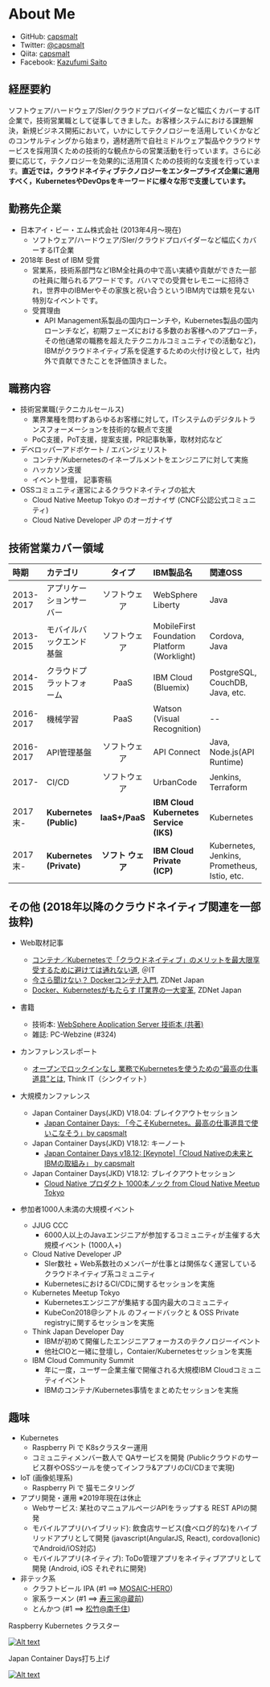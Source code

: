 # About Me
- GitHub: [capsmalt](https://github.com/capsmalt)
- Twitter: [@capsmalt](https://twitter.com/capsmalt)
- Qiita: [capsmalt](https://qiita.com/capsmalt)
- Facebook: [Kazufumi Saito](https://www.facebook.com/kazufumi.saito.9)

## 経歴要約
ソフトウェア/ハードウェア/SIer/クラウドプロバイダーなど幅広くカバーするIT企業で，技術営業職として従事してきました。お客様システムにおける課題解決，新規ビジネス開拓において，いかにしてテクノロジーを活用していくかなどのコンサルティングから始まり，適材適所で自社ミドルウェア製品やクラウドサービスを採用頂くための技術的な観点からの営業活動を行っています。さらに必要に応じて，テクノロジーを効果的に活用頂くための技術的な支援を行っています。**直近では，クラウドネイティブテクノロジーをエンタープライズ企業に適用すべく，KubernetesやDevOpsをキーワードに様々な形で支援しています。**

## 勤務先企業
- 日本アイ・ビー・エム株式会社 (2013年4月〜現在)
  - ソフトウェア/ハードウェア/SIer/クラウドプロバイダーなど幅広くカバーするIT企業
- 2018年 Best of IBM 受賞
  - 営業系，技術系部門などIBM全社員の中で高い実績や貢献ができた一部の社員に贈られるアワードです。バハマでの受賞セレモニーに招待され，世界中のIBMerやその家族と祝い合うというIBM内では類を見ない特別なイベントです。
  - 受賞理由
    - API Management系製品の国内ローンチや，Kubernetes製品の国内ローンチなど，初期フェーズにおける多数のお客様へのアプローチ，その他(通常の職務を超えたテクニカルコミュニティでの活動など)，IBMがクラウドネイティブ系を促進するための火付け役として，社内外で貢献できたことを評価頂きました。

## 職務内容
- 技術営業職(テクニカルセールス)
  - 業界業種を問わずあらゆるお客様に対して，ITシステムのデジタルトランスフォーメーションを技術的な観点で支援
  - PoC支援，PoT支援，提案支援，PR記事執筆，取材対応など
- デベロッパーアドボケート / エバンジェリスト
  - コンテナ/Kubernetesのイネーブルメントをエンジニアに対して実施
  - ハッカソン支援
  - イベント登壇， 記事寄稿
- OSSコミュニティ運営によるクラウドネイティブの拡大
  - Cloud Native Meetup Tokyo のオーガナイザ (CNCF公認公式コミュニティ)
  - Cloud Native Developer JP のオーガナイザ

## 技術営業カバー領域

|時期|カテゴリ|タイプ|IBM製品名|関連OSS|
|:--|:--|:--:|:--|:--|
|2013-2017|アプリケーションサーバー|ソフトウェア|WebSphere Liberty|Java|
|2013-2015|モバイルバックエンド基盤|ソフトウェア|MobileFirst Foundation Platform (Worklight)|Cordova, Java|
|2014-2015|クラウドプラットフォーム|PaaS|IBM Cloud (Bluemix)|PostgreSQL, CouchDB, Java, etc.|
|2016-2017|機械学習|PaaS|Watson (Visual Recognition)|--|
|2016-2017|API管理基盤|ソフトウェア|API Connect|Java, Node.js(API Runtime)|
|2017-|CI/CD|ソフトウェア|UrbanCode|Jenkins, Terraform|
|2017末-|**Kubernetes (Public)**|**IaaS+/PaaS**|**IBM Cloud Kubernetes Service (IKS)**|Kubernetes|
|2017末-|**Kubernetes (Private)**|**ソフト  ウェア**|**IBM Cloud Private (ICP)**|Kubernetes, Jenkins, Prometheus, Istio, etc.|

## その他 (2018年以降のクラウドネイティブ関連を一部抜粋)
- Web取材記事
  - [コンテナ／Kubernetesで「クラウドネイティブ」のメリットを最大限享受するために避けては通れない道](http://www.atmarkit.co.jp/ait/articles/1811/29/news007.html), ＠IT 
  - [今さら聞けない？ Dockerコンテナ入門](https://japan.zdnet.com/paper/30000796/30002796/), ZDNet Japan
  - [Docker、Kubernetesがもたらす IT業界の一大変革](https://japan.zdnet.com/paper/30000796/30002797/), ZDNet Japan

- 書籍
  - 技術本: [WebSphere Application Server 技術本 (共著)](https://www.amazon.co.jp/WebSphere-Application-Server%E6%A7%8B%E7%AF%89%E3%83%BB%E9%81%8B%E7%94%A8%E3%83%90%E3%82%A4%E3%83%96%E3%83%AB-%E3%80%90WAS9-0-Liberty%E5%AF%BE%E5%BF%9C%E3%80%91/dp/4774196193)
  - 雑誌: PC-Webzine (#324)

- カンファレンスレポート
  - [オープンでロックインなし 業務でKubernetesを使うための“最高の仕事道具”とは](https://thinkit.co.jp/article/14034), Think IT（シンクイット）

- 大規模カンファレンス
  - Japan Container Days(JKD) V18.04: ブレイクアウトセッション
    - [Japan Container Days: 「今こそKubernetes。最高の仕事道具で使いこなそう」by capsmalt](https://www.slideshare.net/capsmalt/japan-container-days-kubernetesby-capsmalt)
  - Japan Container Days(JKD) V18.12: キーノート
    - [Japan Container Days v18\.12: \[Keynote\]「Cloud Nativeの未来とIBMの取組み」 by capsmalt](https://www.slideshare.net/capsmalt/jkdv1812keynoteibmcapsmalt)
  - Japan Container Days(JKD) V18.12: ブレイクアウトセッション
    - [Cloud Native プロダクト 1000本ノック from Cloud Native Meetup Tokyo](https://speakerdeck.com/masayaaoyama/jkd1812-cloudnativemeetup)

- 参加者1000人未満の大規模イベント
  - JJUG CCC
    - 6000人以上のJavaエンジニアが参加するコミュニティが主催する大規模イベント (1000人+)
  - Cloud Native Developer JP
    - SIer数社 + Web系数社のメンバーが仕事とは関係なく運営しているクラウドネイティブ系コミュニティ
    - KubernetesにおけるCI/CDに関するセッションを実施
  - Kubernetes Meetup Tokyo
    - Kubernetesエンジニアが集結する国内最大のコミュニティ
    - KubeCon2018@シアトル のフィードバックと & OSS Private registryに関するセッションを実施
  - Think Japan Developer Day
    - IBMが初めて開催したエンジニアフォーカスのテクノロジーイベント
    - 他社CIOと一緒に登壇し，Contaier/Kubernetesセッションを実施
  - IBM Cloud Community Summit
    - 年に一度，ユーザー企業主催で開催される大規模IBM Cloudコミュニティイベント
    - IBMのコンテナ/Kubernetes事情をまとめたセッションを実施

## 趣味
- Kubernetes
  - Raspberry Pi で K8sクラスター運用
  - コミュニティメンバー数人で QAサービスを開発 (Publicクラウドのサービス群やOSSツールを使ってインフラ&アプリのCI/CDまで実現)
- IoT (画像処理系)
  - Raspberry Pi で 猫モニタリング
- アプリ開発・運用 ※2019年現在は休止
  - Webサービス: 某社のマニュアルページAPIをラップする REST APIの開発
  - モバイルアプリ(ハイブリッド): 飲食店サービス(食べログ的な)をハイブリッドアプリとして開発 (javascript(AngularJS, React), cordova(Ionic)でAndroid/iOS対応)
  - モバイルアプリ(ネイティブ): ToDo管理アプリをネイティブアプリとして開発 (Android, iOS それぞれに開発)
- 非テック系
  - クラフトビール IPA (#1 ==> [MOSAIC-HERO](https://www.malt-st.com/SHOP/BE-AQ-RL-09.html))
  - 家系ラーメン (#1 ==> [寿三家@蔵前](http://www.kotomiya.com/))
  - とんかつ (#1 ==> [松竹@南千住](https://tabelog.com/tokyo/A1324/A132401/13057706/))
  
Raspberry Kubernetes クラスター

[![Alt text](https://scontent-nrt1-1.xx.fbcdn.net/v/t1.0-9/38422365_1784828494944419_5341853290793533440_n.jpg?_nc_cat=101&_nc_ht=scontent-nrt1-1.xx&oh=af1efe9c930da15db9b22d8a1f404fdc&oe=5CF91291)](https://www.facebook.com/100002518578378/posts/1784828524944416/)

Japan Container Days打ち上げ

[![Alt text](https://scontent-nrt1-1.xx.fbcdn.net/v/t1.0-9/47573580_1945944968832770_7807684244100087808_n.jpg?_nc_cat=103&_nc_ht=scontent-nrt1-1.xx&oh=2af8d256f9b084adb7600550a651a142&oe=5CEA19F0)](https://www.facebook.com/100002518578378/posts/1945945005499433/)
